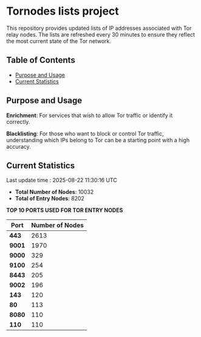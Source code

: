 # Tornodes lists project

This repository provides updated lists of IP addresses associated with Tor relay nodes. The lists are refreshed every 30 minutes to ensure they reflect the most current state of the Tor network.

## Table of Contents

- [Purpose and Usage](#purpose-and-usage)
- [Current Statistics](#current-statistics)


## Purpose and Usage

**Enrichment**: For services that wish to allow Tor traffic or identify it correctly.

**Blacklisting**: For those who want to block or control Tor traffic, understanding which IPs belong to Tor can be a starting point with a high accuracy.

## Current Statistics

Last update time : 2025-08-22 11:30:16 UTC

- **Total Number of Nodes**: 10032
- **Total of Entry Nodes**: 8202

**TOP 10 PORTS USED FOR TOR ENTRY NODES**

| **Port** | **Number of Nodes** |
|------|-----------------|
| **443**   | 2613  |
| **9001**   | 1970  |
| **9000**   | 329  |
| **9100**   | 254  |
| **8443**   | 205  |
| **9002**   | 196  |
| **143**   | 120  |
| **80**   | 113  |
| **8080**   | 110  |
| **110**   | 110  |

